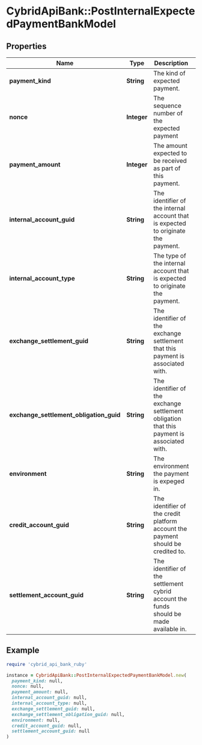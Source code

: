# CybridApiBank::PostInternalExpectedPaymentBankModel

## Properties

| Name | Type | Description | Notes |
| ---- | ---- | ----------- | ----- |
| **payment_kind** | **String** | The kind of expected payment. |  |
| **nonce** | **Integer** | The sequence number of the expected payment |  |
| **payment_amount** | **Integer** | The amount expected to be received as part of this payment. |  |
| **internal_account_guid** | **String** | The identifier of the internal account that is expected to originate the payment. |  |
| **internal_account_type** | **String** | The type of the internal account that is expected to originate the payment. |  |
| **exchange_settlement_guid** | **String** | The identifier of the exchange settlement that this payment is associated with. | [optional] |
| **exchange_settlement_obligation_guid** | **String** | The identifier of the exchange settlement obligation that this payment is associated with. | [optional] |
| **environment** | **String** | The environment the payment is expeged in. | [optional] |
| **credit_account_guid** | **String** | The identifier of the credit platform account the payment should be credited to. | [optional] |
| **settlement_account_guid** | **String** | The identifier of the settlement cybrid account the funds should be made available in. | [optional] |

## Example

```ruby
require 'cybrid_api_bank_ruby'

instance = CybridApiBank::PostInternalExpectedPaymentBankModel.new(
  payment_kind: null,
  nonce: null,
  payment_amount: null,
  internal_account_guid: null,
  internal_account_type: null,
  exchange_settlement_guid: null,
  exchange_settlement_obligation_guid: null,
  environment: null,
  credit_account_guid: null,
  settlement_account_guid: null
)
```

